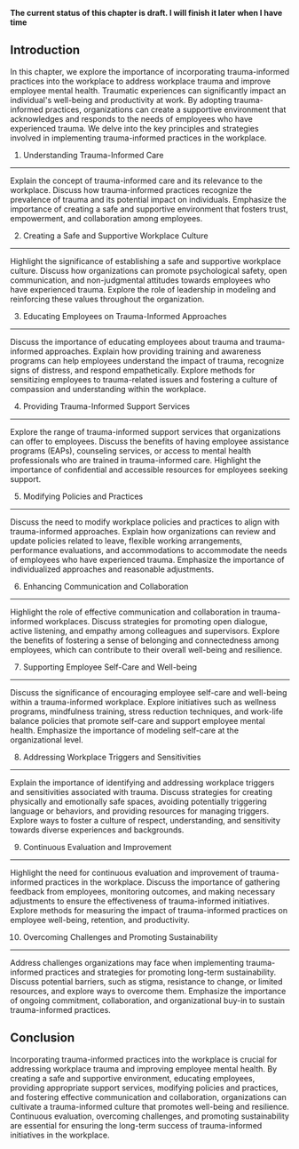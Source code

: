 **The current status of this chapter is draft. I will finish it later when I have time**

Introduction
------------

In this chapter, we explore the importance of incorporating trauma-informed practices into the workplace to address workplace trauma and improve employee mental health. Traumatic experiences can significantly impact an individual's well-being and productivity at work. By adopting trauma-informed practices, organizations can create a supportive environment that acknowledges and responds to the needs of employees who have experienced trauma. We delve into the key principles and strategies involved in implementing trauma-informed practices in the workplace.

1. Understanding Trauma-Informed Care
-------------------------------------

Explain the concept of trauma-informed care and its relevance to the workplace. Discuss how trauma-informed practices recognize the prevalence of trauma and its potential impact on individuals. Emphasize the importance of creating a safe and supportive environment that fosters trust, empowerment, and collaboration among employees.

2. Creating a Safe and Supportive Workplace Culture
---------------------------------------------------

Highlight the significance of establishing a safe and supportive workplace culture. Discuss how organizations can promote psychological safety, open communication, and non-judgmental attitudes towards employees who have experienced trauma. Explore the role of leadership in modeling and reinforcing these values throughout the organization.

3. Educating Employees on Trauma-Informed Approaches
----------------------------------------------------

Discuss the importance of educating employees about trauma and trauma-informed approaches. Explain how providing training and awareness programs can help employees understand the impact of trauma, recognize signs of distress, and respond empathetically. Explore methods for sensitizing employees to trauma-related issues and fostering a culture of compassion and understanding within the workplace.

4. Providing Trauma-Informed Support Services
---------------------------------------------

Explore the range of trauma-informed support services that organizations can offer to employees. Discuss the benefits of having employee assistance programs (EAPs), counseling services, or access to mental health professionals who are trained in trauma-informed care. Highlight the importance of confidential and accessible resources for employees seeking support.

5. Modifying Policies and Practices
-----------------------------------

Discuss the need to modify workplace policies and practices to align with trauma-informed approaches. Explain how organizations can review and update policies related to leave, flexible working arrangements, performance evaluations, and accommodations to accommodate the needs of employees who have experienced trauma. Emphasize the importance of individualized approaches and reasonable adjustments.

6. Enhancing Communication and Collaboration
--------------------------------------------

Highlight the role of effective communication and collaboration in trauma-informed workplaces. Discuss strategies for promoting open dialogue, active listening, and empathy among colleagues and supervisors. Explore the benefits of fostering a sense of belonging and connectedness among employees, which can contribute to their overall well-being and resilience.

7. Supporting Employee Self-Care and Well-being
-----------------------------------------------

Discuss the significance of encouraging employee self-care and well-being within a trauma-informed workplace. Explore initiatives such as wellness programs, mindfulness training, stress reduction techniques, and work-life balance policies that promote self-care and support employee mental health. Emphasize the importance of modeling self-care at the organizational level.

8. Addressing Workplace Triggers and Sensitivities
--------------------------------------------------

Explain the importance of identifying and addressing workplace triggers and sensitivities associated with trauma. Discuss strategies for creating physically and emotionally safe spaces, avoiding potentially triggering language or behaviors, and providing resources for managing triggers. Explore ways to foster a culture of respect, understanding, and sensitivity towards diverse experiences and backgrounds.

9. Continuous Evaluation and Improvement
----------------------------------------

Highlight the need for continuous evaluation and improvement of trauma-informed practices in the workplace. Discuss the importance of gathering feedback from employees, monitoring outcomes, and making necessary adjustments to ensure the effectiveness of trauma-informed initiatives. Explore methods for measuring the impact of trauma-informed practices on employee well-being, retention, and productivity.

10. Overcoming Challenges and Promoting Sustainability
------------------------------------------------------

Address challenges organizations may face when implementing trauma-informed practices and strategies for promoting long-term sustainability. Discuss potential barriers, such as stigma, resistance to change, or limited resources, and explore ways to overcome them. Emphasize the importance of ongoing commitment, collaboration, and organizational buy-in to sustain trauma-informed practices.

Conclusion
----------

Incorporating trauma-informed practices into the workplace is crucial for addressing workplace trauma and improving employee mental health. By creating a safe and supportive environment, educating employees, providing appropriate support services, modifying policies and practices, and fostering effective communication and collaboration, organizations can cultivate a trauma-informed culture that promotes well-being and resilience. Continuous evaluation, overcoming challenges, and promoting sustainability are essential for ensuring the long-term success of trauma-informed initiatives in the workplace.
